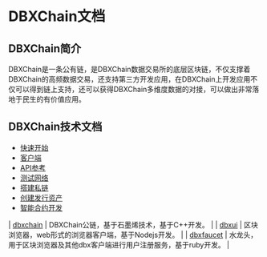 # DBXChain文档

## DBXChain简介

DBXChain是一条公有链，是DBXChain数据交易所的底层区块链，不仅支撑着DBXChain的高频数据交易，还支持第三方开发应用，在DBXChain上开发应用不仅可以得到链上支持，还可以获得DBXChain多维度数据的对接，可以做出非常落地于民生的有价值应用。

## DBXChain技术文档
* [快速开始](quick-start.md)
* [客户端](client/introduction.md)
* [API参考](api/introduction.md)
* [测试网络](testnet/introduction.md)
* [搭建私链](dbxchian/private-chain.md)
* [创建发行资产](asset/introduction.md)
* [智能合约开发](contract/introduction.md)


| [dbxchain](dbxchain/introduction.md) | DBXChain公链，基于石墨烯技术，基于C++开发。 |
| [dbxui](dbxui/introduction.md) | 区块浏览器，web形式的浏览器客户端，基于Nodejs开发。 |
| [dbxfaucet](dbxfaucet/introduction.md) | 水龙头，用于区块浏览器及其他dbx客户端进行用户注册服务，基于ruby开发。 |

